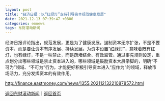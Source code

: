 ```yaml
---
layout: post
title: "经济日报：以“红绿灯”支持引导资本规范健康发展"
date: 2021-12-13 07:39:47 +0800
categories: emnews
tags: 东财滚动新闻
---
```


经济日报评论指出，规范发展，更是为了健康发展。遏制资本无序扩张，不是不要资本，而是要让资本有序发展、持续发展。为资本设置“红绿灯”，意味着既有红灯，也有绿灯，不是一味禁止，而是疏堵结合、有效监管。通过事先规则设定，重点划分出哪些领域是禁止资本进入的，哪些领域是鼓励资本大展拳脚的，明确“不可为”领域、“不可为”行为，才能更好积极引导资本进入“应作为”的领域，释放市场活力，充分发挥资本的有效作用。

<http://finance.eastmoney.com/news/1355,202112132210878572.html>

[返回东财滚动新闻](//finews.withounder.com/emnews/)｜[返回首页](//finews.withounder.com/)